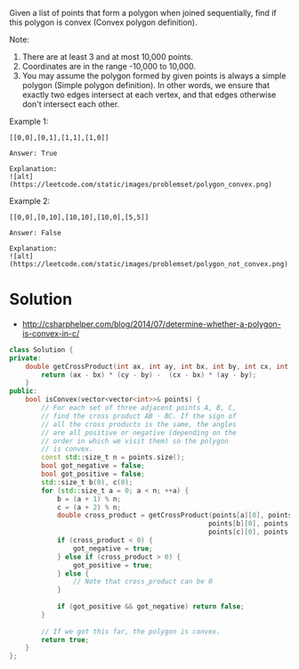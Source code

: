 Given a list of points that form a polygon when joined sequentially, find if this polygon is convex (Convex polygon definition).

Note:

1. There are at least 3 and at most 10,000 points.
2. Coordinates are in the range -10,000 to 10,000.
3. You may assume the polygon formed by given points is always a simple polygon (Simple polygon definition). In other words, we ensure that exactly two edges intersect at each vertex, and that edges otherwise don't intersect each other.

Example 1:

```
[[0,0],[0,1],[1,1],[1,0]]

Answer: True

Explanation:
![alt](https://leetcode.com/static/images/problemset/polygon_convex.png)
```

Example 2:

```
[[0,0],[0,10],[10,10],[10,0],[5,5]]

Answer: False

Explanation:
![alt](https://leetcode.com/static/images/problemset/polygon_not_convex.png)
```

# Solution

* http://csharphelper.com/blog/2014/07/determine-whether-a-polygon-is-convex-in-c/

```cpp
class Solution {
private:
    double getCrossProduct(int ax, int ay, int bx, int by, int cx, int cy) {
        return (ax - bx) * (cy - by) -  (cx - bx) * (ay - by);
    }
public:
    bool isConvex(vector<vector<int>>& points) {
        // For each set of three adjacent points A, B, C,
        // find the cross product AB · BC. If the sign of
        // all the cross products is the same, the angles
        // are all positive or negative (depending on the
        // order in which we visit them) so the polygon
        // is convex.
        const std::size_t n = points.size();
        bool got_negative = false;
        bool got_positive = false;
        std::size_t b(0), c(0);
        for (std::size_t a = 0; a < n; ++a) {
            b = (a + 1) % n;
            c = (a + 2) % n;
            double cross_product = getCrossProduct(points[a][0], points[a][1],
                                                  points[b][0], points[b][1],
                                                  points[c][0], points[c][1]);
            if (cross_product < 0) {
                got_negative = true;
            } else if (cross_product > 0) {
                got_positive = true;
            } else {
                // Note that cross_product can be 0
            }
            
            if (got_positive && got_negative) return false;
        }
        
        // If we got this far, the polygon is convex.
        return true;
    }
};
```
